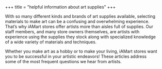 +++
title = "helpful information about art supplies"
+++ 

With so many different kinds and brands of art supplies available, selecting materials to make art can be a confusing and overwhelming experience. That’s why iAMart stores offer artists more than aisles full of supplies. Our staff members, and many store owners themselves, are artists with experience using the supplies they stock along with specialized knowledge of a wide variety of materials and techniques.

Whether you make art as a hobby or to make your living, iAMart stores want you to be successful in your artistic endeavors! These articles address some of the most frequent questions we hear from artists.